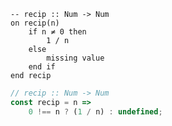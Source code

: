 ```applescript
-- recip :: Num -> Num
on recip(n)
    if n ≠ 0 then
        1 / n
    else
        missing value
    end if
end recip
```


```javascript
// recip :: Num -> Num
const recip = n =>
    0 !== n ? (1 / n) : undefined;
```
